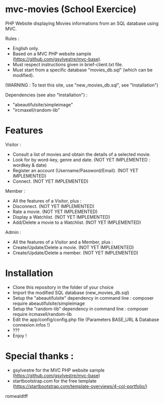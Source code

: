 # mvc-movies (School Exercice)


PHP Website displaying Movies informations from an SQL database using MVC.

Rules :
- English only.
- Based on a MVC PHP website sample (https://github.com/gsylvestre/mvc-base).
- Must respect instructions given in brief-client.txt file.
- Must start from a specific database "movies_db.sql" (which can be modified).

(WARNING : To test this site, use "new_movies_db.sql", see "Installation")

Dependencies (see also "Installation") :
- "abeautifulsite/simpleimage"
- "ircmaxell/random-lib"

# Features

Visitor :
- Consult a list of movies and obtain the details of a selected movie.
- Look for by word-key, genre and date. (NOT YET IMPLEMENTED : wordkey & date)
- Register an account (Username/Password/Email). (NOT YET IMPLEMENTED)
- Connect. (NOT YET IMPLEMENTED)

Member :
- All the features of a Visitor, plus :
- Disconnect. (NOT YET IMPLEMENTED)
- Rate a movie. (NOT YET IMPLEMENTED)
- Display a Watchlist. (NOT YET IMPLEMENTED)
- Add/Delete a movie to a Watchlist. (NOT YET IMPLEMENTED)

Admin :
- All the features of a Visitor and a Member, plus :
- Create/Update/Delete a movie. (NOT YET IMPLEMENTED)
- Create/Update/Delete a member. (NOT YET IMPLEMENTED)

# Installation

- Clone this repository in the folder of your choice
- Import the modified SQL database (new_movies_db.sql)
- Setup the "abeautifulsite" dependency in command line : composer require abeautifulsite/simpleimage
- Setup the "random-lib" dependency in command line : composer require ircmaxell/random-lib
- Edit the app/config/config.php file (Parameters BASE_URL & Database connexion infos !)
- ???
- Enjoy !

# Special thanks :

- gsylvestre for the MVC PHP website sample (https://github.com/gsylvestre/mvc-base)
- startbootstrap.com for the free template (https://startbootstrap.com/template-overviews/4-col-portfolio/)


romwaldtff
